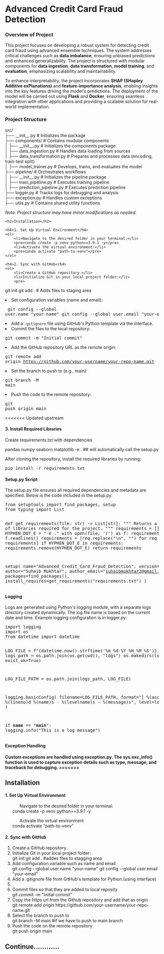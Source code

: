 <!DOCTYPE html>
<html>
<body>
    <h1>Advanced Credit Card Fraud Detection</h1>
    <h3>Overview of Project</h3>
    <p>
        This project focuses on developing a robust system for detecting credit card fraud using advanced ensemble techniques. 
        The system addresses critical challenges such as <strong>data imbalance</strong>, ensuring unbiased predictions and enhanced generalizability. 
        The project is structured with modular components for <strong>data ingestion</strong>, <strong>data transformation</strong>, 
        <strong>model training</strong>, and <strong>evaluation</strong>, emphasizing scalability and maintainability.
    </p>
    <p>
        To enhance interpretability, the project incorporates <strong>SHAP (SHapley Additive exPlanations)</strong> and 
        <strong>feature-importance analysis</strong>, enabling insights into the key features driving the model's predictions. 
        The deployment of the model will be carried out using <strong>Flask</strong> and <strong>Docker</strong>, ensuring seamless integration 
        with other applications and providing a scalable solution for real-world implementation.
    </p>

<h3>Project Structure</h3>
src/<br>
├── __init__.py              # Initializes the package<br>
├── components/              # Contains modular components<br>
│   ├── __init__.py          # Initializes the components package<br>
│   ├── data_ingestion.py    # Handles data loading from sources<br>
│   ├── data_transformation.py # Prepares and processes data (encoding, train-test split)<br>
│   ├── model_trainer.py     # Develops, trains, and evaluates the model<br>
├── pipeline/                # Orchestrates workflows<br>
│   ├── __init__.py          # Initializes the pipeline package<br>
│   ├── train_pipeline.py    # Executes training pipeline<br>
│   ├── prediction_pipeline.py # Executes prediction pipeline<br>
├── logger.py                # Tracks logs for debugging and analysis<br>
├── exception.py             # Handles custom exceptions<br>
├── utils.py                 # Contains shared utility functions<br>
    </pre>
    <p><em>Note: Project structure may have minor modifications as needed.</em></p>

    <h2>Installation</h2>

    <h4>1. Set Up Virtual Environment</h4>
    <ol>
        <li>Navigate to the desired folder in your terminal:</li>
        <pre>conda create -p venv python==3.9.1 -y</pre>
        <li>Activate the virtual environment:</li>
        <pre>conda activate "path-to-venv"</pre>
    </ol>

    <h4>2. Sync with GitHub</h4>
    <ol>
        <li>Create a GitHub repository.</li>
        <li>Initialize Git in your local project folder:</li>
        <pre>
git init
git add .  # Adds files to staging area
        </pre>
        <li>Set configuration variables (name and email):</li>
        <pre>
git config --global user.name "your-name"
git config --global user.email "your-email"
        </pre>
        <li>Add a <code>.gitignore</code> file using GitHub's Python template via the interface.</li>
        <li>Commit the files to the local repository:</li>
        <pre>git commit -m "Initial commit"</pre>
        <li>Add the GitHub repository URL as the remote origin:</li>
        <pre>git remote add origin https://github.com/your-username/your-repo-name.git</pre>
        <li>Set the branch to push to (e.g., main):</li>
        <pre>git branch -M main</pre>
        <li>Push the code to the remote repository:</li>
        <pre>git push origin main</pre>
    </ol>

<<<<<<< Updated upstream
<h4>3. Install Required Libraries</h4>
<p>Create requirements.txt with dependencies</p>
pandas
numpy
seaborn
matplotlib
-e .  ## will automatically call the setup.py
<p>After cloning the repository, install the required libraries by running:</p>
    <pre>pip install -r requirements.txt</pre>
<h4>Setup.py Script</h4>
The setup.py file ensures all required dependencies and metadata are specified. Below is the code included in the setup.py:<br>
<pre>
from setuptools import find_packages, setup
from typing import List

def get_requirements(file: str) -> List[str]:
    """
    Returns a list of libraries required for the project.
    """
    requirements = []
    HYPHEN_DOT_E = "-e ."
    with open(file, 'r') as f:
        requirements = f.readlines()
        requirements = [req.replace("\n", "") for req in requirements]
        if HYPHEN_DOT_E in requirements:
            requirements.remove(HYPHEN_DOT_E)
    return requirements

setup(
    name="Advanced_Credit_Card_Fraud_Detection",
    version="1.0",
    author="Suhaib Mukhtar",
    author_email="suhaibmukhtar2@gmail.com",
    packages=find_packages(),
    install_requires=get_requirements("requirements.txt")
)
</pre>
<h4>Logging</h4>
Logs are generated using Python's logging module, with a separate logs directory created dynamically. The log file name is based on the current date and time. Example logging configuration is in logger.py:<br>
<pre>
import logging
import os
from datetime import datetime

LOG_FILE = f"{datetime.now().strftime('%m_%d-%Y_%H_%M_%S')}.log"
logs_path = os.path.join(os.getcwd(), "logs")
os.makedirs(logs_path, exist_ok=True)

LOG_FILE_PATH = os.path.join(logs_path, LOG_FILE)

logging.basicConfig(
    filename=LOG_FILE_PATH, 
    format="[ %(asctime)s ] %(lineno)d %(name)s - %(levelname)s - %(message)s",
    level=logging.INFO,
)

if __name__ == "__main__":
    logging.info("This is a log message")
</pre>

<h4>Exception Handling<h4>
Custom exceptions are handled using exception.py. The sys.exc_info() function is used to capture exception details such as type, message, and traceback for debugging.
=======
<h2>Installation</h1>
<h4>1. Set Up Virtual Environment</h4>
<ol>
    <ul>Navigate to the desired folder in your terminal:</ul>
    conda create -p venv python==3.9.1 -y
    <ul>Activate the virtual environment</ul>
    conda activate "path-to-venv"
</ol>
<h4>2. Sync with GitHub</h4>
<ol>
    <li>Create a GitHub repository.</li>
    <li>Initialize Git in your local project folder:</li>
        git init
        git add . #addes files to stagging area
    <li>Add configuration variable such as name and email</li>
        git config --global user.name "your-name"
        git config --global user.email "your-email"
    <li>Add a .gitignore file from GitHub's template for Python.(using interface)<li>
    <li>Commit files so that they are added to local reposity</li>
        git commit -m "Initial commit"
    <li>Copy the https url from the Github repository and add that as origin</li>
        git remote add origin https://github.com/your-username/your-repo-name.git
    <li>Select the branch to push to</li>
        git branch -M main #if we have to push to main branch
    <li>Push the code on the remote repository</li>
        git push origin main
</ol>
<h2> Continue............</h2>
</body>
</html>